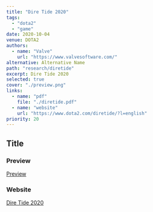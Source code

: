 ```yaml
---
title: "Dire Tide 2020"
tags:
  - "dota2"
  - "game"
date: 2020-10-04
venue: DOTA2
authors:
  - name: "Valve"
    url: "https://www.valvesoftware.com/"
alternative: Alternative Name
path: "research/diretide"
excerpt: Dire Tide 2020
selected: true
cover: "./preview.png"
links:
  - name: "pdf"
    file: "./diretide.pdf"
  - name: "website"
    url: "https://www.dota2.com/diretide/?l=english"
priority: 20
---
```


## Title

### Preview

[Preview](./preview.png)

### Website

[Dire Tide 2020](https://www.dota2.com/diretide/?l=english)

